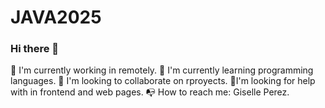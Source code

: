 # JAVA2025

### Hi there 👋

🔭 I'm currently working in remotely.
🌱 I'm currently learning programming languages.
🤝 I'm looking to collaborate on rproyects.
🧡I'm looking for help with in frontend and web pages.
📭 How to reach me: Giselle Perez.
 